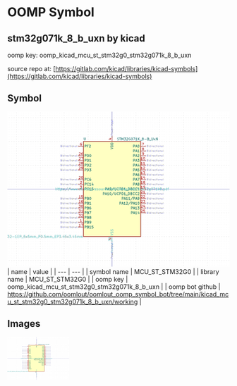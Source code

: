 # OOMP Symbol  
## stm32g071k_8_b_uxn  by kicad  
  
oomp key: oomp_kicad_mcu_st_stm32g0_stm32g071k_8_b_uxn  
  
source repo at: [https://gitlab.com/kicad/libraries/kicad-symbols](https://gitlab.com/kicad/libraries/kicad-symbols)  
## Symbol  
  
[![working.png](working_600.png)](working.png)  
| name | value | 
| --- | --- | 
| symbol name | MCU_ST_STM32G0 | 
| library name | MCU_ST_STM32G0 | 
| oomp key | oomp_kicad_mcu_st_stm32g0_stm32g071k_8_b_uxn | 
| oomp bot github | https://github.com/oomlout/oomlout_oomp_symbol_bot/tree/main/kicad_mcu_st_stm32g0_stm32g071k_8_b_uxn/working | 
## Images  
  
[![working.png](working_140.png)](working.png)  
